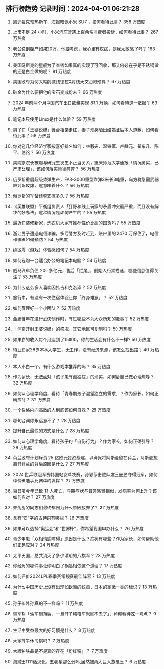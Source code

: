 
## 排行榜趋势 记录时间：2024-04-01 06:21:28
  
  1. 凯迪拉克预热新车，海报暗讽小米 SU7 ，如何看待此事？ 358 万热度
    
  2. 上市不足 24 小时，小米汽车遭遇上百余名消费者投诉，如何看待此事？ 267 万热度
    
  3. 老公说剖腹产如果20万，他要考虑，我心里有疙瘩，是我太敏感了吗？ 163 万热度
    
  4. 美国马斯克的星舰为了省钱如果真的实现了可回收，那又何必在乎是不锈钢做的还是白金做的呢？ 81 万热度
    
  5. 美国政府为何大幅削减钱德拉X射线天文台的预算？ 67 万热度
    
  6. 砂金为什么要把他的宝石变成粉末？ 66 万热度
    
  7. 2024 年前两个月中国汽车出口数量实现 83.1 万辆，如何看待这一数据？ 63 万热度
    
  8. 笔记本只使用Linux是什么体验？ 59 万热度
    
  9. 男子在「王婆说媒」舞台相亲走红，妻子现身晒出结婚证后本人道歉，如何看待此事？ 58 万热度
    
  10. 你对这几位经济学家按喜好排名如何：林毅夫、温铁军、卢麟元、翟东升、陈平、陆铭？ 56 万热度
    
  11. 美院原院长被爆与研究生发生不正当关系，重庆师范大学通报「情况属实，已严肃处理」，该如何落实师德教育？ 56 万热度
    
  12. 俄罗斯重启超级炸弹生产，FAB-3000重型炸弹3米长3吨重，乌方称急需武器应对新攻势，这意味着什么？ 56 万热度
    
  13. 俄罗斯的军备还够支撑多久？ 56 万热度
    
  14. 《英雄联盟》平衡组负责人「打野和线上玩家的矛盾冲突最严重，而且没有解决的好办法」这种情况是如何产生的？ 55 万热度
    
  15. 最近在装修新家，洗衣机大家有推荐性价比高的国货吗？ 55 万热度
    
  16. 浙江男子遭遇电信诈骗，多亏警方及时赶到，账户里的 2470 万保住了，电信诈骗该如何预防？ 54 万热度
    
  17. 绝区零（游戏）体验感如何？ 54 万热度
    
  18. 如何选购一台适合办公的笔记本电脑？ 54 万热度
    
  19. 威马汽车负债 200 多亿元，售后「烂尾」，创始人行踪成谜，哪些信息值得关注？ 53 万热度
    
  20. 为什么这么多人喜欢因扎吉和克洛泽？ 52 万热度
    
  21. 旅行中，有没有一次住宿体验让你「终身难忘」？ 52 万热度
    
  22. 如何管理好一个小团队？ 52 万热度
    
  23. 金庸当年在进行武侠创作时，有过哪些不为大众所知的趣事？ 52 万热度
    
  24. 「河南开封王婆说媒」的盛况，其它地区可复制吗？ 50 万热度
    
  25. 如果你的收入每个月达到了15000，你的生活会有什么不一样? 50 万热度
    
  26. 待业在家28岁本科大学生，无工作，没有经济来源，该怎么找出路？ 40 万热度
    
  27. 本人小白一个，有什么游戏本推荐的吗？ 35 万热度
    
  28. 作为家长，无法面对「孩子患有孤独症」的现实，如何给自己做心理疏导？ 32 万热度
    
  29. 如何从心理学角度，看待「青春期孩子渴望独立的需求」？作为家长，如何正确应对？ 32 万热度
    
  30. 一个性格内向高敏的人到底该如何自救？ 28 万热度
    
  31. 哪句台词你永远忘不了？ 28 万热度
    
  32. 提升自己最快的方式是什么？ 28 万热度
    
  33. 如何从心理学角度，看待孩子的「自伤行为」？作为家长，如何正确引导？ 28 万热度
    
  34. 荷兰政府计划斥资 25 亿欧元投资基建，以确保将阿斯麦留在荷兰，阿斯麦想离开荷兰的背后原因是什么？ 27 万热度
    
  35. 2024 世乒联冠军赛韩国站女单决赛，孙颖莎击败队友王曼昱夺得冠军，如何评价该选手比赛中的发挥？ 27 万热度
    
  36. 百日咳今年已致 13 人死亡，早期症状与普通感冒相似，发病率为何上升？该如何应对？ 27 万热度
    
  37. 养兔兔的同志们最终都因为什么原因放弃了？ 27 万热度
    
  38. 含有“安”字的古诗词有哪些？ 26 万热度
    
  39. 如果可以选择“奥运会”和“世界杯”，你希望我国申办什么？ 26 万热度
    
  40. 青少年患「双相情感障碍」原因是什么？症状有哪些？作为家长，如何帮助他们正确应对？ 24 万热度
    
  41. 太平天国，总共消灭了多少清朝的八旗军？ 23 万热度
    
  42. 你经历的哪件事让你明白了祸福相依这个道理？ 17 万热度
    
  43. 如何评价2024LPL春季赛常规赛最佳阵容？ 13 万热度
    
  44. 为什么中国历史上没有出现如欧洲的纹章，日本的家徽一类的标识？ 13 万热度
    
  45. 孙子和外孙真的不一样吗？ 11 万热度
    
  46. 雷军称「油车很落后，一旦开了纯电车就回不去了」，如何看待这一观点？ 9 万热度
    
  47. 生活中受益最大的好习惯是什么？ 8 万热度
    
  48. 大家有午休习惯吗？ 7 万热度
    
  49. 大牌护肤品是不是真的存在「粉红税」？ 7 万热度
    
  50. 海贼王1111话汉化，五老星那么弱吗,居然被两大巨人族碾压？ 6 万热度
    